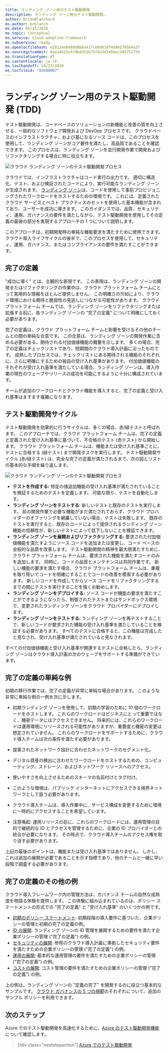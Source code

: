 ```yaml
---
title: ランディング ゾーン用のテスト駆動開発
description: ランディング ゾーン用のテスト駆動開発。
author: BrianBlanchard
ms.author: brblanch
ms.date: 05/15/2020
ms.topic: conceptual
ms.service: cloud-adoption-framework
ms.subservice: ready
ms.openlocfilehash: e28124e8480d8b8a427ce69010f4d40278564a37
ms.sourcegitcommit: 6aa14b15efc9bd351b75f8a3d7ebbac3d575275b
ms.translationtype: HT
ms.contentlocale: ja-JP
ms.lasthandoff: 10/27/2020
ms.locfileid: "92690007"
---
```

# <a name="test-driven-development-tdd-for-landing-zones"></a>ランディング ゾーン用のテスト駆動開発 (TDD)

テスト駆動開発は、コードベースのソリューションの新機能と改善の質を向上させる、一般的なソフトウェア開発および DevOps プロセスです。 クラウドベースのインフラストラクチャ、および基になるソース コードは、このプロセスを使用して、ランディング ゾーンがコア要件を満たし、高品質であることを確認できます。 このプロセスは、ランディング ゾーンを並行開発作業で開発およびリファクタリングする場合に特に役立ちます。

![クラウド ランディング ゾーンのテスト駆動開発プロセス](../../_images/ready/test-driven-development-process.png)

クラウドでは、インフラストラクチャはコード実行の出力です。 適切に構造化、テスト、および検証されたコードにより、実行可能なランディング ゾーンが生成されます。 [ランディング ゾーン](../landing-zone/index.md)は、コードを使用して事前プロビジョニングされたワークロードをホストするための環境です。 これには、定義されたクラウド サービスとベスト プラクティスのセットを使用した基本機能が含まれており、ユーザーを成功に導きます。 このガイダンスでは、品質、セキュリティ、運用、ガバナンスの要件を満たしながら、テスト駆動開発を使用してその定義の最後の部分を実現するアプローチの 1 つについて説明します。

このアプローチは、初期開発時の単純な機能要求を満たすために使用できます。 クラウド導入ライフサイクルの後半で、このプロセスを使用して、セキュリティ、運用、ガバナンス、またはコンプライアンスの要件を満たすことができます。

## <a name="definition-of-done"></a>完了の定義

"成功に導く" とは、主観的な表現です。 この表現は、ランディング ゾーンの開発またはリファクタリングの作業中は、クラウド プラットフォーム チームにとって実用的な情報をほとんど提供しません。 この明確さの欠如により、クラウド環境における期待と脆弱性の見逃しにつながる可能性があります。 クラウド プラットフォーム チームでは、ランディング ゾーンをリファクタリングまたは拡張する前に、各ランディング ゾーンの "完了の定義" について明確にしておく必要があります。

完了の定義は、クラウド プラットフォーム チームと影響を受けるその他のチームとの間の単純な合意です。 この合意は、ランディング ゾーンの開発作業に含める必要がある、期待される付加価値機能の概要を示します。 多くの場合、完了の定義はチェックリストであり、短期間のクラウド導入計画に沿ったものです。 成熟したプロセスでは、チェックリストにある期待される機能のそれぞれに、さらに明確にするための独自の受け入れ基準があります。 付加価値機能のそれぞれが受け入れ基準を満たしている場合、ランディング ゾーンは、導入作業の現在のウェーブやリリースの成功を可能にするように十分に構成されています。

チームが追加のワークロードとクラウド機能を導入すると、完了の定義と受け入れ基準はますます複雑になります。

## <a name="test-driven-development-cycle"></a>テスト駆動開発サイクル

テスト駆動開発を効果的に行うサイクルは、多くの場合、赤/緑テストと呼ばれます。 このアプローチでは、クラウド プラットフォーム チームは、完了の定義と定義された受け入れ基準に基づいて、不合格のテスト (赤テスト) から開始します。 クラウド プラットフォーム チームは、機能または受け入れ基準ごとに、テストに合格する (緑テスト) まで開発タスクを実行します。 テスト駆動開発サイクル (赤/緑テスト) は、完全な完了の定義が満たされるまで、次の図とリストの基本的な手順を繰り返します。

![クラウド ランディング ゾーンのテスト駆動開発プロセス](../../_images/ready/test-driven-development-process.png)

- **テストを作成する:** 特定の値追加機能の受け入れ基準が満たされていることを検証するためのテストを定義します。 可能な限り、テストを自動化します。
- **ランディング ゾーンをテストする:** 新しいテストと既存のテストを実行します。 前の開発作業で必要な機能がまだ満たされておらず、クラウド プロバイダーのオファリングを網羅していない場合、テストは失敗します。 既存のテストを実行すると、既存のコードによって提供されるランディング ゾーン機能の信頼性が、新しいテストによって低下しないことを検証できます。
- **ランディング ゾーンを展開およびリファクタリングする:** 要求された付加価値機能を満たすようにソース コードを追加または変更し、コード ベースの全般的な品質を改善します。 テスト駆動開発の精神を最大限満たすために、クラウド プラットフォーム チームは、要求された機能を満たすコードのみを追加します。 同時に、コードの品質とメンテナンスは共同作業です。 新しい機能の要求を満たす場合、クラウド プラットフォーム チームは、重複を取り除いてコードを明確にすることでコードの改善を模索する必要があります。 新しいコードを作成してからソース コードをリファクタリングするまでの間にテストを実行することを強くお勧めします。
- **ランディング ゾーンをデプロイする:** ソース コードが機能の要求を満たすことができるようになったら、制御されたテストまたはサンドボックス環境で、変更されたランディング ゾーンをクラウド プロバイダーにデプロイします。
- **ランディング ゾーンをテストする:** ランディング ゾーンを再テストすることで、新しいコードが要求された機能の受け入れ基準を満たしていることを検証する必要があります。 すべてのテストに合格すると、この機能は完成したと見なされ、受け入れ基準が満たされていると見なされます。

すべての付加価値機能と受け入れ基準が関連するテストに合格したら、ランディング ゾーンはクラウド導入計画の次のウェーブをサポートする準備ができています。

## <a name="simple-example-of-a-definition-of-done"></a>完了の定義の単純な例

初期の移行作業では、完了の定義が非常に単純な場合があります。 このような非常に単純な例の一例を次に示します。

- 初期ランディング ゾーンを使用して、初期の学習のために 10 個のワークロードをホストします。 これらのワークロードはビジネスにとって重要ではなく、機密データにはアクセスできません。 将来的には、これらのワークロードは運用環境にリリースされる可能性がありますが、重要度と機密の変更は想定されていません。 これらのワークロードをサポートするために、クラウド導入チームは次の条件を満たす必要があります。

- 提案されたネットワーク設計に合わせたネットワークのセグメント化。
- デジタル資産の検出に合わせたワークロードをホストするための、コンピューティング、ストレージ、およびネットワーク リソースへのアクセス。
- 使いやすさを向上させるためのスキーマの名前付けとタグ付け。
- このような環境は、パブリック インターネットにアクセスできる境界ネットワークとして扱う必要があります。
- クラウド導入チームは、導入作業中に、サービス構成を変更するために環境に一時的にアクセスすることを希望しています。
- 注意喚起: 運用リリースの前に、これらのワークロードには、運用管理の目的で継続的な ID とアクセスを管理するために、企業の ID プロバイダーとの統合が必要になります。 その時点で、クラウド導入チームのアクセス権を取り消す必要があります。

上記の最後のポイントは、機能または受け入れ基準ではありません。 しかし、これは追加の展開が必要であることを示す指標であり、他のチームと一緒に早い段階で調査する必要があります。

## <a name="additional-examples-of-a-definition-of-done"></a>完了の定義のその他の例

クラウド導入フレームワーク内の管理方法は、ガバナンス チームの自然な成熟度を物語る体験を提供します。 この体験に組み込まれているのは、ポリシー ステートメントの形式での "完了の定義" と "受け入れ基準" のいくつかの例です。

- [初期のポリシー ステートメント](../../govern/guides/complex/initial-corporate-policy.md#policy-statements): 初期段階の導入要件に基づいた、企業ポリシーの管理と初期の完了の定義の例。
- [ID の展開](../../govern/guides/complex/identity-baseline-improvement.md#incremental-improvement-of-the-policy-statements): ランディング ゾーンの ID 管理を展開するための要件を満たす企業ポリシーの管理 ("完了の定義") の例。
- [セキュリティの展開](../../govern/guides/complex/security-baseline-improvement.md#incremental-improvement-of-the-policy-statements): 参照のクラウド導入計画に準拠したセキュリティ要件を満たすための企業ポリシーの管理 ("完了の定義") の例。
- [運用の展開](../../govern/guides/complex/resource-consistency-improvement.md#incremental-improvement-of-the-policy-statements): 基本的な運用管理の要件を満たすための企業ポリシーの管理 ("完了の定義") の例。
- [コストの展開](../../govern/guides/complex/cost-management-improvement.md#changes-to-the-policy-statements): コスト管理の要件を満たすための企業ポリシーの管理 ("完了の定義") の例。

上の例は、ランディング ゾーンの "定義の完了" を開発するのに役立つ基本的なサンプルです。 [クラウド ガバナンスの 5 つの規範](../../govern/governance-disciplines.md)のそれぞれについて、追加のサンプル ポリシーを利用できます。

## <a name="next-steps"></a>次のステップ

Azure でのテスト駆動開発を高速化するために、[Azure のテスト駆動開発機能](./azure-test-driven-development.md)について確認します。

> [!div class="nextstepaction"]
> [Azure でのテスト駆動開発](./azure-test-driven-development.md)
